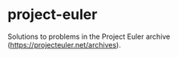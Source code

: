 # project-euler
Solutions to problems in the Project Euler archive (https://projecteuler.net/archives).
